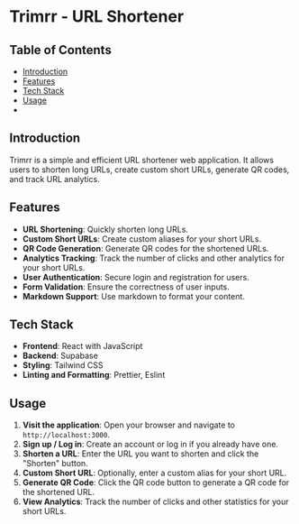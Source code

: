 # Trimrr - URL Shortener

## Table of Contents
- [Introduction](#introduction)
- [Features](#features)
- [Tech Stack](#tech-stack)
- [Usage](#usage)
- 
## Introduction
Trimrr is a simple and efficient URL shortener web application. It allows users to shorten long URLs, create custom short URLs, generate QR codes, and track URL analytics.

## Features
- **URL Shortening**: Quickly shorten long URLs.
- **Custom Short URLs**: Create custom aliases for your short URLs.
- **QR Code Generation**: Generate QR codes for the shortened URLs.
- **Analytics Tracking**: Track the number of clicks and other analytics for your short URLs.
- **User Authentication**: Secure login and registration for users.
- **Form Validation**: Ensure the correctness of user inputs.
- **Markdown Support**: Use markdown to format your content.

## Tech Stack
- **Frontend**: React with JavaScript
- **Backend**: Supabase
- **Styling**: Tailwind CSS
- **Linting and Formatting**: Prettier, Eslint


## Usage
1. **Visit the application**: Open your browser and navigate to `http://localhost:3000`.
2. **Sign up / Log in**: Create an account or log in if you already have one.
3. **Shorten a URL**: Enter the URL you want to shorten and click the "Shorten" button.
4. **Custom Short URL**: Optionally, enter a custom alias for your short URL.
5. **Generate QR Code**: Click the QR code button to generate a QR code for the shortened URL.
6. **View Analytics**: Track the number of clicks and other statistics for your short URLs.

